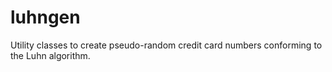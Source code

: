 # luhngen
Utility classes to create pseudo-random credit card numbers conforming to the Luhn algorithm.
